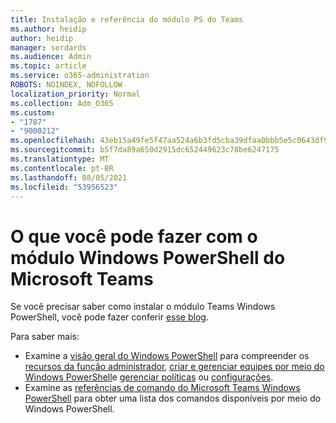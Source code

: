```yaml
---
title: Instalação e referência do módulo PS do Teams
ms.author: heidip
author: heidip
manager: serdards
ms.audience: Admin
ms.topic: article
ms.service: o365-administration
ROBOTS: NOINDEX, NOFOLLOW
localization_priority: Normal
ms.collection: Adm_O365
ms.custom:
- "1787"
- "9000212"
ms.openlocfilehash: 43eb15a49fe5f47aa524a6b3fd5cba39dfaa0bbb5e5c0643df90ae37b33dd1f4
ms.sourcegitcommit: b5f7da89a650d2915dc652449623c78be6247175
ms.translationtype: MT
ms.contentlocale: pt-BR
ms.lasthandoff: 08/05/2021
ms.locfileid: "53956523"
---
```

# <a name="what-you-can-accomplish-with-microsoft-teams-powershell-module"></a>O que você pode fazer com o módulo Windows PowerShell do Microsoft Teams

Se você precisar saber como instalar o módulo Teams Windows PowerShell, você pode fazer conferir [esse blog](https://blogs.technet.microsoft.com/skypehybridguy/2017/11/07/microsoft-teams-powershell-support/).

Para saber mais:

- Examine a [visão geral do Windows PowerShell](https://docs.microsoft.com/MicrosoftTeams/teams-powershell-overview) para compreender os [recursos da função administrador](https://docs.microsoft.com/MicrosoftTeams/using-admin-roles), [criar e gerenciar equipes por meio do Windows PowerShell](https://docs.microsoft.com/MicrosoftTeams/teams-powershell-overview#creating-and-managing-teams-via-powershell)e [gerenciar políticas](https://docs.microsoft.com/MicrosoftTeams/teams-powershell-overview#managing-policies-via-powershell) ou [configurações](https://docs.microsoft.com/MicrosoftTeams/teams-powershell-overview#managing-configurations-via-powershell). 
- Examine as [referências de comando do Microsoft Teams Windows PowerShell](https://docs.microsoft.com/powershell/module/teams/?view=teams-ps) para obter uma lista dos comandos disponíveis por meio do Windows PowerShell. 
